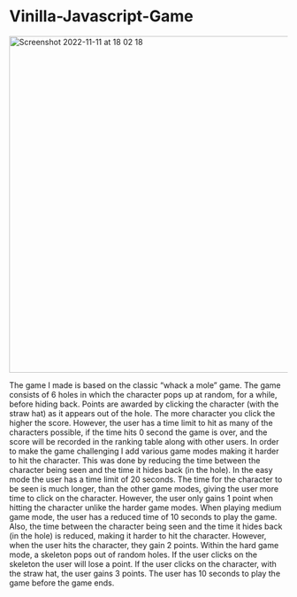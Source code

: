 # Vinilla-Javascript-Game

<img width="608" alt="Screenshot 2022-11-11 at 18 02 18" src="https://user-images.githubusercontent.com/93152488/201401444-21d517bf-474c-4e4d-a2ff-3d76cedd064f.png">

The game I made is based on the classic “whack a mole” game. The game consists of 6 holes in which the character pops up at random, for a while, before hiding back. Points are awarded by clicking the character (with the straw hat) as it appears out of the hole. The more character you click the higher the score. However, the user has a time limit to hit as many of the characters possible, if the time hits 0 second the game is over, and the score will be recorded in the ranking table along with other users.
In order to make the game challenging I add various game modes making it harder to hit the character. This was done by reducing the time between the character being seen and the time it hides back (in the hole).
In the easy mode the user has a time limit of 20 seconds. The time for the character to be seen is much longer, than the other game modes, giving the user more time to click on the character. However, the user only gains 1 point when hitting the character unlike the harder game modes.
When playing medium game mode, the user has a reduced time of 10 seconds to play the game. Also, the time between the character being seen and the time it hides back (in the hole) is reduced, making it harder to hit the character. However, when the user hits the character, they gain 2 points.
Within the hard game mode, a skeleton pops out of random holes. If the user clicks on the skeleton the user will lose a point. If the user clicks on the character, with the straw hat, the user gains 3 points. The user has 10 seconds to play the game before the game ends.

